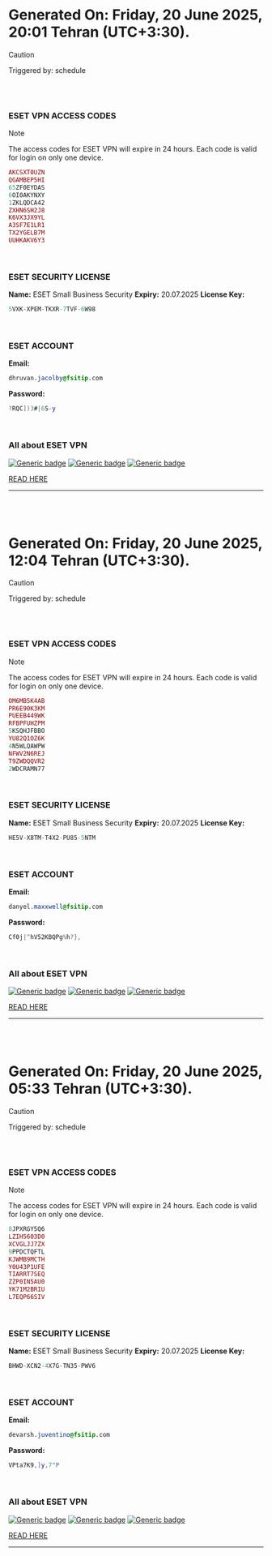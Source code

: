 # Generated On: Friday, 20 June 2025, 20:01 Tehran (UTC+3:30).

> [!CAUTION]
> Triggered by: schedule

<br><br>

### ESET VPN ACCESS CODES

> [!NOTE]
> The access codes for ESET VPN will expire in 24 hours.
> Each code is valid for login on only one device.

```ruby
AKCSXT0UZN
QGAMBEP5HI
65ZF0EYDAS
6OI0AKYNXY
1ZKLQDCA42
ZXHN6SH2J8
K6VX3JX9YL
A3SF7E1LR1
TX2YGELB7M
UUHKAKV6Y3
```

<br>

### ESET SECURITY LICENSE

**Name:** ESET Small Business Security
**Expiry:** 20.07.2025
**License Key:**

```POV-Ray SDL
5VXK-XPEM-TKXR-7TVF-6W98
```

<br>

### ESET ACCOUNT

**Email:**

```CSS
dhruvan.jacolby@fsitip.com
```

**Password:**

```POV-Ray SDL
?RQC])3#|6S-y
```

<br>

### All about ESET VPN


[![Generic badge](https://img.shields.io/badge/Download-Android-green.svg)](https://play.google.com/store/apps/details?id=com.eset.vpn)
[![Generic badge](https://img.shields.io/badge/Download-ios-white.svg)](https://apps.apple.com/us/app/eset-vpn/id6463002278)
[![Generic badge](https://img.shields.io/badge/Download-windows-blue.svg)](https://download.eset.com/com/eset/apps/home/vpn/windows/latest/eset_vpn_installer.exe)
  

[READ HERE](https://t.me/F_NiREvil/2113)

---

<br><br>

# Generated On: Friday, 20 June 2025, 12:04 Tehran (UTC+3:30).

> [!CAUTION]
> Triggered by: schedule

<br><br>

### ESET VPN ACCESS CODES

> [!NOTE]
> The access codes for ESET VPN will expire in 24 hours.
> Each code is valid for login on only one device.

```ruby
OM6MB5K4AB
PR6E90K3KM
PUEEB449WK
RFBPFUHZPM
5KSQHJFBBO
YU82Q1OZ6K
4N5WLQAWPW
NFWV2N6REJ
T9ZWDQQVR2
2WDCRAMN77
```

<br>

### ESET SECURITY LICENSE

**Name:** ESET Small Business Security
**Expiry:** 20.07.2025
**License Key:**

```POV-Ray SDL
HE5V-X8TM-T4X2-PU85-5NTM
```

<br>

### ESET ACCOUNT

**Email:**

```CSS
danyel.maxxwell@fsitip.com
```

**Password:**

```POV-Ray SDL
Cf0j|^hV52KBQPg%h?},
```

<br>

### All about ESET VPN


[![Generic badge](https://img.shields.io/badge/Download-Android-green.svg)](https://play.google.com/store/apps/details?id=com.eset.vpn)
[![Generic badge](https://img.shields.io/badge/Download-ios-white.svg)](https://apps.apple.com/us/app/eset-vpn/id6463002278)
[![Generic badge](https://img.shields.io/badge/Download-windows-blue.svg)](https://download.eset.com/com/eset/apps/home/vpn/windows/latest/eset_vpn_installer.exe)
  

[READ HERE](https://t.me/F_NiREvil/2113)

---

<br><br>

# Generated On: Friday, 20 June 2025, 05:33 Tehran (UTC+3:30).

> [!CAUTION]
> Triggered by: schedule

<br><br>

### ESET VPN ACCESS CODES

> [!NOTE]
> The access codes for ESET VPN will expire in 24 hours.
> Each code is valid for login on only one device.

```ruby
8JPXRGY5Q6
LZIH5603D0
XCVGLJJ7ZX
9PPDCTQFTL
KJWMB9MCTH
Y0U43P1UFE
TIARRT7SEQ
ZZP0IN5AU0
YK71M2BRIU
L7EQP66SIV
```

<br>

### ESET SECURITY LICENSE

**Name:** ESET Small Business Security
**Expiry:** 20.07.2025
**License Key:**

```POV-Ray SDL
BHWD-XCN2-4X7G-TN35-PWV6
```

<br>

### ESET ACCOUNT

**Email:**

```CSS
devarsh.juventino@fsitip.com
```

**Password:**

```POV-Ray SDL
VPta7K9,]y,7"P
```

<br>

### All about ESET VPN


[![Generic badge](https://img.shields.io/badge/Download-Android-green.svg)](https://play.google.com/store/apps/details?id=com.eset.vpn)
[![Generic badge](https://img.shields.io/badge/Download-ios-white.svg)](https://apps.apple.com/us/app/eset-vpn/id6463002278)
[![Generic badge](https://img.shields.io/badge/Download-windows-blue.svg)](https://download.eset.com/com/eset/apps/home/vpn/windows/latest/eset_vpn_installer.exe)
  

[READ HERE](https://t.me/F_NiREvil/2113)

---

<br><br>

